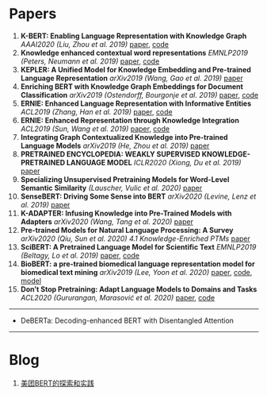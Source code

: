 # Papers

1. **K-BERT: Enabling Language Representation with Knowledge Graph** *AAAI2020 (Liu, Zhou et al. 2019)* [paper](https://arxiv.org/abs/1909.07606), [code](https://github.com/autoliuweijie/K-BERT)
2. **Knowledge enhanced contextual word representations** *EMNLP2019 (Peters, Neumann et al. 2019)* [paper](https://arxiv.org/abs/1909.04164), [code](https://github.com/allenai/kb)
3. **KEPLER: A Unified Model for Knowledge Embedding and Pre-trained Language Representation** *arXiv2019 (Wang, Gao et al. 2019)* [paper](https://arxiv.org/abs/1911.06136)
4. **Enriching BERT with Knowledge Graph Embeddings for Document Classification** *arXiv2019 (Ostendorff, Bourgonje et al. 2019)* [paper](https://arxiv.org/abs/1909.08402), [code](https://github.com/malteos/pytorch-bert-document-classification)
5. **ERNIE: Enhanced Language Representation with Informative Entities** *ACL2019 (Zhang, Han et al. 2019)* [paper](https://arxiv.org/abs/1905.07129), [code](https://github.com/thunlp/ERNIE)
6. **ERNIE: Enhanced Representation through Knowledge Integration** *ACL2019 (Sun, Wang et al. 2019)* [paper](https://arxiv.org/abs/1904.09223), [code](https://github.com/PaddlePaddle/ERNIE)
7. **Integrating Graph Contextualized Knowledge into Pre-trained Language Models** *arXiv2019 (He, Zhou et al. 2019)* [paper](https://arxiv.org/abs/1912.00147)
8. **PRETRAINED ENCYCLOPEDIA: WEAKLY SUPERVISED KNOWLEDGE-PRETRAINED LANGUAGE MODEL** *ICLR2020 (Xiong, Du et al. 2019)* [paper](https://arxiv.org/abs/1912.09637)
9. **Specializing Unsupervised Pretraining Models for Word-Level Semantic Similarity** *(Lauscher, Vulic et al. 2020)* [paper](https://arxiv.org/abs/1909.02339)
10. **SenseBERT: Driving Some Sense into BERT** *arXiv2020 (Levine, Lenz et al. 2019)* [paper](https://arxiv.org/abs/1908.05646)
11. **K-ADAPTER: Infusing Knowledge into Pre-Trained Models with Adapters** *arXiv2020 (Wang, Tang et al. 2020)* [paper](https://arxiv.org/abs/2002.01808)
12. **Pre-trained Models for Natural Language Processing: A Survey** *arXiv2020 (Qiu, Sun et al. 2020)* *4.1 Knowledge-Enriched PTMs* [paper](https://arxiv.org/abs/2003.08271)
13. **SciBERT: A Pretrained Language Model for Scientific Text** *EMNLP2019 (Beltagy, Lo et al. 2019)* [paper](https://arxiv.org/abs/1903.10676), [code](https://github.com/allenai/scibert/)
14. **BioBERT: a pre-trained biomedical language representation model for biomedical text mining** *arXiv2019 (Lee, Yoon et al. 2020)*  [paper](https://arxiv.org/abs/1901.08746), [code](https://github.com/dmis-lab/biobert), [model](https://github.com/naver/biobert-pretrained)
15. **Don’t Stop Pretraining: Adapt Language Models to Domains and Tasks** *ACL2020 (Gururangan, Marasović et al. 2020)* [paper](https://arxiv.org/abs/2004.10964), [code](https://github.com/allenai/dont-stop-pretraining) 

---
* DeBERTa: Decoding-enhanced BERT with Disentangled Attention

---

# Blog

1. [美团BERT的探索和实践](https://tech.meituan.com/2019/11/14/nlp-bert-practice.html)

